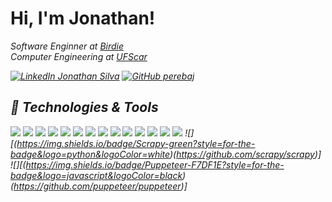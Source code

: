 <h1> Hi, I'm Jonathan! </h1>
<p><em>Software Enginner at <a href="https://birdie.ai/">Birdie</a></br>Computer Engineering
 at <a
            href="https://www2.ufscar.br/">UFScar</a><img </em></p>



[![LinkedIn Jonathan Silva](https://img.shields.io/badge/Jonathan-0077B5?style=for-the-badge&logo=linkedin&logoColor=white)](https://www.linkedin.com/in/jonathan-silva-3436861b7/)
[![GitHub perebaj](https://img.shields.io/badge/perebaj-black?style=for-the-badge&logo=github&logoColor=white)](https://github.com/perebaj)


## 🔧 Technologies & Tools
![](https://img.shields.io/badge/Amazon_AWS-232F3E?style=for-the-badge&logo=amazon-aws&logoColor=white)
![](https://img.shields.io/badge/Notion-000000?style=for-the-badge&logo=notion&logoColor=white)
![](https://img.shields.io/badge/Figma-F24E1E?style=for-the-badge&logo=figma&logoColor=white)
![](https://img.shields.io/badge/Python-3776AB?style=for-the-badge&logo=python&logoColor=white)
![](https://img.shields.io/badge/JavaScript-F7DF1E?style=for-the-badge&logo=javascript&logoColor=black)
![](https://img.shields.io/badge/TypeScript-007ACC?style=for-the-badge&logo=typescript&logoColor=white)
![](https://img.shields.io/badge/C-00599C?style=for-the-badge&logo=c&logoColor=white)
![](https://img.shields.io/badge/scikit_learn-F7931E?style=for-the-badge&logo=scikit-learn&logoColor=white)
![](https://img.shields.io/badge/Numpy-777BB4?style=for-the-badge&logo=numpy&logoColor=white)
![](https://img.shields.io/badge/Pandas-2C2D72?style=for-the-badge&logo=pandas&logoColor=white)
![](https://img.shields.io/badge/Plotly-239120?style=for-the-badge&logo=plotly&logoColor=white)
![](https://img.shields.io/badge/Node.js-339933?style=for-the-badge&logo=nodedotjs&logoColor=white)
![](https://img.shields.io/badge/Git-F05032?style=for-the-badge&logo=git&logoColor=white)
![](https://img.shields.io/badge/Linux-FCC624?style=for-the-badge&logo=linux&logoColor=black)
![][(https://img.shields.io/badge/Scrapy-green?style=for-the-badge&logo=python&logoColor=white)(https://github.com/scrapy/scrapy)]
![][(https://img.shields.io/badge/Puppeteer-F7DF1E?style=for-the-badge&logo=javascript&logoColor=black)(https://github.com/puppeteer/puppeteer)]


